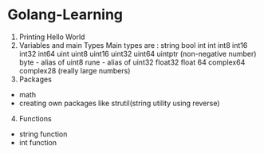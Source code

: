 # Golang-Learning 
1. Printing Hello World
2. Variables and main Types
   Main types are :
   string
   bool
   int
   int int8 int16 int32 int64
   uint uint8 uint16 uint32 uint64 uintptr (non-negative number)
   byte - alias of uint8
   rune - alias of uint32
   float32 float 64
   complex64 complex28 (really large numbers)
3. Packages
  - math 
  - creating own packages like strutil(string utility using reverse)
4. Functions
  - string function
  - int function
  